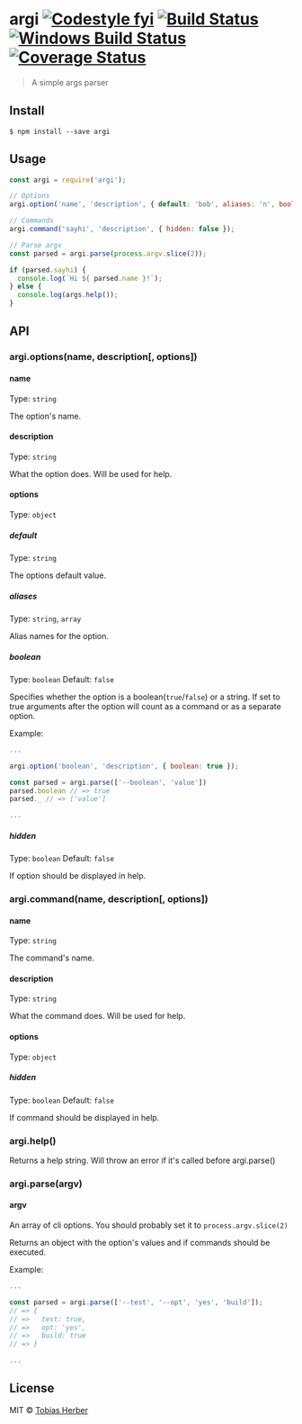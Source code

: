 # argi [![Codestyle fyi](https://img.shields.io/badge/code%20style-fyi-E91E63.svg)](https://github.com/tobihrbr/fyi) [![Build Status](https://travis-ci.org/tobihrbr/argi.svg?branch=master)](https://travis-ci.org/tobihrbr/argi) [![Windows Build Status](https://ci.appveyor.com/api/projects/status/rvyedmu554502dlc?svg=true)](https://ci.appveyor.com/project/tobihrbr/argi) [![Coverage Status](https://coveralls.io/repos/github/tobihrbr/argi/badge.svg?branch=master)](https://coveralls.io/github/tobihrbr/argi?branch=master)

> A simple args parser

## Install

```
$ npm install --save argi
```

## Usage

```js
const argi = require('argi');

// Options
argi.option('name', 'description', { default: 'bob', aliases: 'n', boolean: false, hidden: false });

// Commands
argi.command('sayhi', 'description', { hidden: false });

// Parse argv
const parsed = argi.parse(process.argv.slice(2));

if (parsed.sayhi) {
  console.log(`Hi ${ parsed.name }!`);
} else {
  console.log(args.help());
}
```

## API

### argi.options(name, description[, options])

#### name

Type: `string`

The option's name.

#### description

Type: `string`

What the option does. Will be used for help.

#### options

Type: `object`

##### default

Type: `string`

The options default value.

##### aliases

Type: `string`, `array`

Alias names for the option.

##### boolean

Type: `boolean`
Default: `false`

Specifies whether the option is a boolean(`true`/`false`) or a string. If set to true arguments after the option will count as a command or as a separate option.

Example:

```js
...

argi.option('boolean', 'description', { boolean: true });

const parsed = argi.parse(['--boolean', 'value'])
parsed.boolean // => true
parsed._ // => ['value']

...
```

##### hidden

Type: `boolean`
Default: `false`

If option should be displayed in help.

### argi.command(name, description[, options])

#### name

Type: `string`

The command's name.

#### description

Type: `string`

What the command does. Will be used for help.

#### options

Type: `object`

##### hidden

Type: `boolean`
Default: `false`

If command should be displayed in help.

### argi.help()

Returns a help string. Will throw an error if it's called before argi.parse()

### argi.parse(argv)

#### argv

An array of cli options. You should probably set it to `process.argv.slice(2)`

Returns an object with the option's values and if commands should be executed.

Example:

```js
...

const parsed = argi.parse(['--test', '--opt', 'yes', 'build']);
// => {
// =>   test: true,
// =>   opt: 'yes',
// =>   build: true
// => }

...
```

## License

MIT © [Tobias Herber](https://tobihrbr.com)
